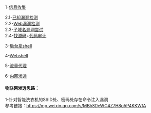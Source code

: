 1-[信息收集](./1-信息收集.md)

2.1-[已知漏洞检测](漏洞检测利用.md)  
2.2-[Web漏洞检测](Web漏洞检测.md)  
2.3-[子域名漏洞尝试](子域名漏洞尝试.md)  
2.4-[找源码](https://github.com/ybdt/attack-hub/blob/main/%E6%89%BE%E6%BA%90%E7%A0%81%E6%80%9D%E8%B7%AF.md)+[代码审计](https://github.com/ybdt/audit-hub)

3-[后台拿shell](./3-后台拿shell.md)

4-[Webshell](./4-Webshell.md)

5-[流量代理](./5-流量代理.md)

6-[内网渗透](./6-内网渗透.md)

#### 物联网渗透思路：  
1-针对智能洗衣机的SSID处、密码处存在命令注入漏洞  
参考链接：https://mp.weixin.qq.com/s/MBh8DeWC4Z7H8o5P4KKWfA
